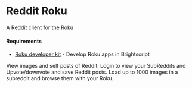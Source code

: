 Reddit Roku
================

A Reddit client for the Roku

#### Requirements 
* [Roku developer kit](http://www.roku.com/developer)  - Develop Roku apps in Brightscript



View images and self posts of Reddit. Login to view your SubReddits and Upvote/downvote and save Reddit posts.  Load up to 1000 images in a subreddit and browse them with your Roku.